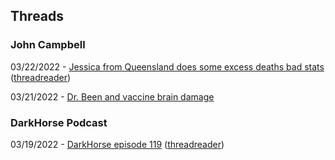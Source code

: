 ## Threads

### John Campbell

03/22/2022 - [Jessica from Queensland does some excess deaths bad stats](https://twitter.com/thebadstats/status/1506459743723819016) ([threadreader](https://threadreaderapp.com/thread/1506459743723819016.html))
 
03/21/2022 - [Dr. Been and vaccine brain damage](https://twitter.com/thebadstats/status/1506083811032911872)

### DarkHorse Podcast

03/19/2022 - [DarkHorse episode 119](https://twitter.com/thebadstats/status/1505307560089333760)  ([threadreader](https://threadreaderapp.com/thread/1505307560089333760.html))

